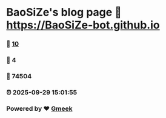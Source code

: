 # BaoSiZe's blog page :link: https://BaoSiZe-bot.github.io 
### :page_facing_up: [10](https://BaoSiZe-bot.github.io/tag.html) 
### :speech_balloon: 4 
### :hibiscus: 74504 
### :alarm_clock: 2025-09-29 15:01:55 
### Powered by :heart: [Gmeek](https://github.com/Meekdai/Gmeek)
